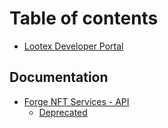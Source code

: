 # Table of contents

* [Lootex Developer Portal](README.md)

## Documentation

* [Forge NFT Services - API](documentation/nft-service/README.md)
  * [Deprecated](documentation/nft-service/deprecated.md)

